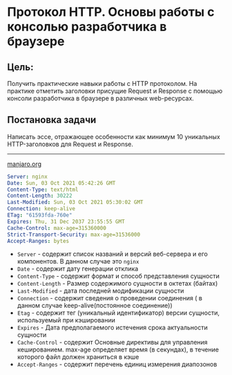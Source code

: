 
# Протокол HTTP. Основы работы с консолью разработчика в браузере

## Цель:

Получить практические навыки работы с HTTP протоколом. На практике отметить заголовки присущие Request и Response с помощью консоли разработчика в браузере в различных web-ресурсах.

## Постановка задачи

Написать эссе, отражающее особенности как минимум 10 уникальных HTTP-заголовков для Request и Response.

---
[manjaro.org](https://manjaro.org)
```yaml
Server: nginx
Date: Sun, 03 Oct 2021 05:42:26 GMT
Content-Type: text/html
Content-Length: 30222
Last-Modified: Sun, 03 Oct 2021 05:30:02 GMT
Connection: keep-alive
ETag: "61593fda-760e"
Expires: Thu, 31 Dec 2037 23:55:55 GMT
Cache-Control: max-age=315360000
Strict-Transport-Security: max-age=31536000
Accept-Ranges: bytes
```
- `Server` - содержит список названий и версий веб-сервера и его компонентов. В данном случае это `nginx`
- `Date` - содержит дату генерации отклика
- `Content-Type` - содержит формат и способ представления сущности
- `Content-Length` - Размер содержимого сущности в октетах (байтах)
- `Last-Modified` - дата последней модификации сущности
- `Connection` - содержит сведения о проведении соединения ( в данном случае keep-alive(постоянное соединение))
- `Etag` - содержит тег (уникальный идентификатор) версии сущности, используемый при кэшировании
- `Expires` - Дата предполагаемого истечения срока актуальности сущности
- `Cache-Control` - содержит Основные директивы для управления кешированием. max-age определяет время (в секундах), в течение которого файл должен храниться в кэше
- `Accept-Ranges` - содержит перечень единиц измерения диапозонов
